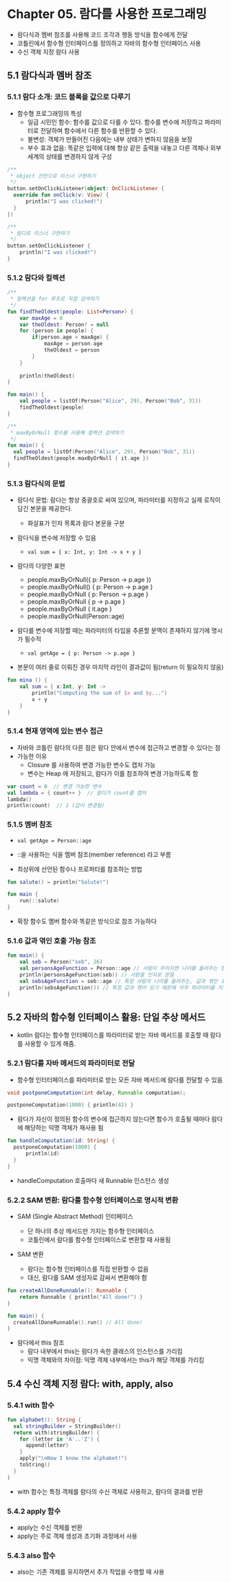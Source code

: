 # Chapter 05. 람다를 사용한 프로그래밍

- 람다식과 멤버 참조를 사용해 코드 조각과 행동 방식을 함수에게 전달
- 코틀린에서 함수형 인터페이스를 정의하고 자바의 함수형 인터페이스 사용
- 수신 객체 지정 람다 사용

## 5.1 람다식과 멤버 참조

### 5.1.1 람다 소개: 코드 블록을 값으로 다루기

- 함수형 프로그래밍의 특성
  - 일급 시민인 함수: 함수를 값으로 다룰 수 있다. 함수를 변수에 저장하고 파라미터로 전달하며 함수에서 다른 함수를 반환할 수 있다.
  - 불변성: 객체가 만들어진 다음에는 내부 상태가 변하지 않음을 보장
  - 부수 효과 없음: 똑같은 입력에 대해 항상 같은 출력을 내놓고 다른 객체나 외부 세계의 상태를 변경하지 않게 구성

```kotlin
/**
 * object 선언으로 리스너 구현하기
 */
button.setOnClickListener(object: OnClickListener {
  override fun onClick(v: View) {
      println("I was clicked!")
  }
})
```

```kotlin
/**
 * 람다로 리스너 구현하기
 */
button.setOnClickListener { 
    println("I was clicked!")
}
```

### 5.1.2 람다와 컬렉션

```kotlin
/**
 * 컬렉션을 for 루프로 직접 검색하기
 */
fun findTheOldest(people: List<Person>) {
    var maxAge = 0
    var theOldest: Person? = null
    for (person in people) {
        if(person.age > maxAge) {
            maxAge = person.age
            theOldest = person
        }
    }
  
    println(theOldest)
}

fun main() {
    val people = listOf(Person("Alice", 29), Person("Bob", 31))
    findTheOldest(people)
}
```

```kotlin
/**
 * maxByOrNull 함수를 사용해 컬렉션 검색하기
 */
fun main() {
  val people = listOf(Person("Alice", 29), Person("Bob", 31))
  findTheOldest(people.maxByOrNull { it.age })
}
```

### 5.1.3 람다식의 문법

- 람다식 문법: 람다는 항상 중괄호로 싸여 있으며, 파라미터를 지정하고 실제 로직이 담긴 본문을 제공한다.
  - 화살표가 인자 목록과 람다 본문을 구분

- 람다식을 변수에 저장할 수 있음
  - `val sum = { x: Int, y: Int -> x + y }`

- 람다의 다양한 표현
  - people.maxByOrNull({ p: Person -> p.age })
  - people.maxByOrNull() { p: Person -> p.age }
  - people.maxByOrNull { p: Person -> p.age }
  - people.maxByOrNull { p -> p.age }
  - people.maxByOrNull { it.age }
  - people.maxByOrNull(Person::age)

- 람다를 변수에 저장할 때는 파라미터의 타입을 추론할 문맥이 존재하지 않기에 명시가 필수적
  - `val getAge = { p: Person -> p.age }`

- 본문이 여러 줄로 이뤄진 경우 마지막 라인이 결과값이 됨(return 이 필요하지 않음)
```kotlin
fun mina () {
    val sum = { x:Int, y: Int ->
        println("Computing the sum of $x and $y...")
        x + y
    }
}
```

### 5.1.4 현재 영역에 있는 변수 접근

- 자바와 코틀린 람다의 다른 점은 람다 안에서 변수에 접근하고 변경할 수 있다는 점
- 가능한 이유
  - Closure 를 사용하여 변경 가능한 변수도 캡처 가능
  - 변수는 Heap 에 저장되고, 람다가 이를 참조하여 변경 가능하도록 함
```kotlin
var count = 0  // 변경 가능한 변수
val lambda = { count++ }  // 람다가 count를 캡처
lambda()
println(count)  // 1 (값이 변경됨)
```

### 5.1.5 멤버 참조

- `val getAge = Person::age`
- ::을 사용하는 식을 멤버 참조(member reference) 라고 부름

- 최상위에 선언된 함수나 프로퍼티를 참조하는 방법
```kotlin
fun salute() = println("Salute!")

fun main {
    run(::salute)
}
```

- 확장 함수도 멤버 함수와 똑같은 방식으로 참조 가능하다

### 5.1.6 값과 엮인 호출 가능 참조

```kotlin
fun main() {
    val seb = Person("seb", 26)
    val personsAgeFunction = Person::age // 사람이 주어지면 나이를 돌려주는 멤버 참조
    println(personsAgeFunction(seb)) // 사람을 인자로 받음
    val sebsAgeFunction = seb::age // 특정 사람의 나이를 돌려주는, 값과 엮인 호출 가능 참조
    println(sebsAgeFunction()) // 특정 값과 엮어 있기 때문에 아무 파라미터를 지정하지 않아도 된다
}
```

## 5.2 자바의 함수형 인터페이스 활용: 단일 추상 메서드

- kotlin 람다는 함수형 인터페이스를 파라미터로 받는 자바 메서드를 호출할 때 람다를 사용할 수 있게 해줌.

### 5.2.1 람다를 자바 메서드의 파라미터로 전달

- 함수형 인터터페이스를 파라미터로 받는 모든 자바 메서드에 람다를 전달할 수 있음

```java
void postponeComputation(int delay, Runnable computation);
```

```kotlin
postponeComputation(1000) { println(42) }
```

- 람다가 자신이 정의된 함수의 변수에 접근하지 않는다면 함수가 호출될 때마다 람다에 해당하는 익명 객체가 재사용 됨

```kotlin
fun handleComputation(id: String) {
  postponeComputation(1000) {
      println(id)
  }
}
```

- handleComputation 호출마다 새 Runnable 인스턴스 생성

### 5.2.2 SAM 변환: 람다를 함수형 인터페이스로 명시적 변환

- SAM (Single Abstract Method) 인터페이스 
  - 단 하나의 추상 메서드만 가지는 함수형 인터페이스 
  - 코틀린에서 람다를 함수형 인터페이스로 변환할 때 사용됨

- SAM 변환
  - 람다는 함수형 인터페이스를 직접 반환할 수 없음
  - 대신, 람다를 SAM 생성자로 감싸서 변환해야 함

```kotlin
fun createAllDoneRunnable(): Runnable {
    return Runnable { println("All done!") }
}

fun main() {
  createAllDoneRunnable().run() // All done!
}
```

- 람다에서 this 참조
  - 람다 내부에서 this는 람다가 속한 클래스의 인스턴스를 가리킴
  - 익명 객체와의 차이점: 익명 객체 내부에서는 this가 해당 객체를 가리킴

## 5.4 수신 객체 지정 람다: with, apply, also

### 5.4.1 with 함수

```kotlin
fun alphabet(): String {
  val stringBuilder = StringBuilder()
  return with(stringBuilder) {
    for (letter in 'A'..'Z') {
      append(letter)
    }
    apply("\nNow I know the alphabet!")
    toString()
  }
}
```

- with 함수는 특정 객체를 람다의 수신 객체로 사용하고, 람다의 결과를 반환

### 5.4.2 apply 함수

- apply는 수신 객체를 반환
- apply는 주로 객체 생성과 초기화 과정에서 사용

### 5.4.3 also 함수

- also는 기존 객체를 유지하면서 추가 작업을 수행할 때 사용